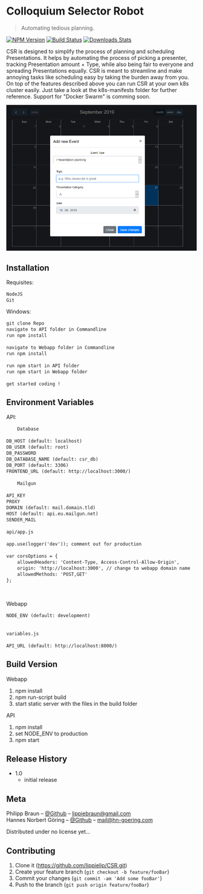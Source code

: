 # Colloquium Selector Robot
> Automating tedious planning.

[![NPM Version][npm-image]][npm-url]
[![Build Status][travis-image]][travis-url]
[![Downloads Stats][npm-downloads]][npm-url]

CSR is designed to simplify the process of planning and scheduling Presentations.
It helps by automating the process of picking a presenter, tracking Presentation amount + Type, while also being fair to everyone and 
spreading Presentations equally. CSR is meant to streamline and make annoying tasks like scheduling easy by taking the burden away from you.
On top of the features described above you can run CSR at your own k8s cluster easily. Just take a look at the k8s-manifests folder for further reference.
Support for "Docker Swarm" is comming soon.

![Header Image](header.PNG)

## Installation

Requisites:
```
NodeJS
Git
```
Windows:
```
git clone Repo
navigate to API folder in Commandline
run npm install

navigate to Webapp folder in Commandline
run npm install

run npm start in API folder
run npm start in Webapp folder

get started coding !

```
## Environment Variables

API:
```
    Database

DB_HOST (default: localhost)
DB_USER (default: root)
DB_PASSWORD 
DB_DATABASE_NAME (default: csr_db)
DB_PORT (default: 3306)
FRONTEND_URL (default: http://localhost:3000/)

    Mailgun

API_KEY
PROXY
DOMAIN (default: mail.domain.tld)
HOST (default: api.eu.mailgun.net)
SENDER_MAIL

api/app.js

app.use(logger('dev')); comment out for production

var corsOptions = {
	allowedHeaders: 'Content-Type, Access-Control-Allow-Origin',
	origin: 'http://localhost:3000', // change to webapp domain name
	allowedMethods: 'POST,GET'
};



```

Webapp
```
NODE_ENV (default: development)


variables.js

API_URL (default: http://localhost:8000/)

```
## Build Version
Webapp
1. npm install
2. npm run-script build 
3. start static server with the files in the build folder

API
1. npm install
2. set NODE_ENV to production
3. npm start
## Release History

* 1.0
    * initial release 

## Meta

Philipp Braun – [@Github](https://github.com/lippielip) – lippiebraun@gmail.com  
Hannes Norbert Göring – [@Github](https://github.com/pitscher) – mail@hn-goering.com

Distributed under no license yet...

## Contributing

1. Clone it (<https://github.com/lippielip/CSR.git>)
2. Create your feature branch (`git checkout -b feature/fooBar`)
3. Commit your changes (`git commit -am 'Add some fooBar'`)
4. Push to the branch (`git push origin feature/fooBar`)

<!-- Markdown link & img dfn's -->
[npm-image]: https://img.shields.io/npm/v/datadog-metrics.svg?style=flat-square
[npm-url]: https://npmjs.org/package/datadog-metrics
[npm-downloads]: https://img.shields.io/npm/dm/datadog-metrics.svg?style=flat-square
[travis-image]: https://img.shields.io/travis/dbader/node-datadog-metrics/master.svg?style=flat-square
[travis-url]: https://travis-ci.org/dbader/node-datadog-metrics
[wiki]: https://github.com/yourname/yourproject/wiki
